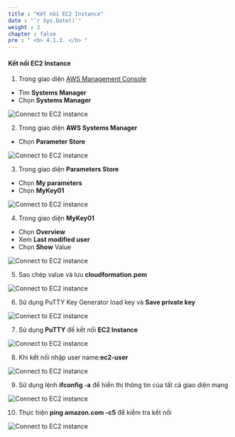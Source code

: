 ```yaml
---
title : "Kết nối EC2 Instance"
date : "`r Sys.Date()`"
weight : 3
chapter : false
pre : " <b> 4.1.3. </b> "
---
```


#### Kết nối EC2 Instance

1. Trong giao diện [AWS Management Console](https://console.aws.amazon.com/console/)

- Tìm **Systems Manager**
- Chọn **Systems Manager**

![Connect to EC2 instance](/images/4.advancedcloudformation/0001-connectinstance.png?width=5120px)

2. Trong giao diện **AWS Systems Manager**

- Chọn **Parameter Store**

![Connect to EC2 instance](/images/4.advancedcloudformation/0002-connectinstance.png?width=5120px)

3. Trong giao diện **Parameters Store**

- Chọn **My parameters**
- Chọn **MyKey01**

![Connect to EC2 instance](/images/4.advancedcloudformation/0003-connectinstance.png?width=5120px)

4. Trong giao diện **MyKey01**

- Chọn **Overview**
- Xem **Last modified user**
- Chọn **Show** Value

![Connect to EC2 instance](/images/4.advancedcloudformation/0004-connectinstance.png?width=5120px)

5. Sao chép value và lưu **cloudformation.pem**

![Connect to EC2 instance](/images/4.advancedcloudformation/0005-connectinstance.png?width=5120px)

6. Sử dụng PuTTY Key Generator load key và **Save private key**

![Connect to EC2 instance](/images/4.advancedcloudformation/0006-connectinstance.png?width=5120px)

7. Sử dụng **PuTTY** để kết nối **EC2 Instance**

![Connect to EC2 instance](/images/4.advancedcloudformation/0007-connectinstance.png?width=5120px)

8. Khi kết nối nhập user name:**ec2-user**

![Connect to EC2 instance](/images/4.advancedcloudformation/0008-connectinstance.png?width=5120px)

9. Sử dụng lệnh **ifconfig -a** để hiển thị thông tin của tất cả giao diện mạng

![Connect to EC2 instance](/images/4.advancedcloudformation/0009-connectinstance.png?width=5120px)

10. Thực hiện **ping amazon.com -c5** để kiểm tra kết nối

![Connect to EC2 instance](/images/4.advancedcloudformation/00010-connectinstance.png?width=5120px)
